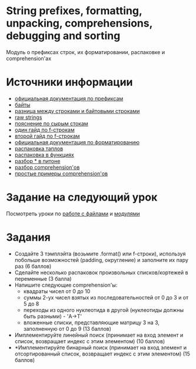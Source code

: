# String prefixes, formatting, unpacking, comprehensions, debugging and sorting
Модуль о префиксах строк, их форматировании, распаковке и comprehension'ах


# Источники информации
* [официальная документация по префиксам](https://docs.python.org/3/reference/lexical_analysis.html#strings)
* [байты](https://docs.python.org/3/library/stdtypes.html#bytes)
* [разница между строками и байтовыми строками](https://stackoverflow.com/questions/6224052/what-is-the-difference-between-a-string-and-a-byte-string/31322359)
* [raw strings](https://www.journaldev.com/23598/python-raw-string)
* [пояснение по сырым стокам](https://stackoverflow.com/questions/2081640/what-exactly-do-u-and-r-string-flags-do-and-what-are-raw-string-literals)
* [один гайд по f-строкам](http://zetcode.com/python/fstring/)
* [второй гайд по f-строкам](https://realpython.com/python-f-strings)
* [официальная документация по форматированию](https://docs.python.org/3/library/string.html#formatspec)
* [распаковка таплов](https://www.geeksforgeeks.org/unpacking-a-tuple-in-python/)
* [распаковка в функциях](https://www.geeksforgeeks.org/packing-and-unpacking-arguments-in-python/)
* [разбор * в питоне](https://medium.com/understand-the-python/understanding-the-asterisk-of-python-8b9daaa4a558)
* [разбор comprehension'ов](https://towardsdatascience.com/python-basics-list-comprehensions-631278f22c40)
* [простые примеры comprehension'ов](https://www.geeksforgeeks.org/comprehensions-in-python/)


# Задание на следующий урок
Посмотреть уроки по [работе с файлами](https://stepik.org/lesson/3363/step/1?unit=1135)
и [модулями](https://stepik.org/lesson/3377/step/1?unit=960)


# Задания
* Создайте 3 тэмплэйта (возьмите .format() или f-строки), используя
побольше возможностей (padding, округление)  и заполните их пару раз
(6 баллов)
* Сделайте несколько распаковок произвольных списков/кортежей в переменные
(3 балла)
* Напишите следующие comprehension'ы:
    * квадраты чисел от 0 до 10
    * суммы 2-ух чисел взятых из последовательностей от 0 до 3 и от 5 до 8
    * переходы из одного нуклеотида в другой (нуклеотиды должны быть разными) - 'A->T'
    * вложенные списки, представляющие матрицу 3 на 3, заполненную от 0 до 9
(13 баллов)
* Имплементируйте линейный поиск (принимает на вход элемент и список,
возвращает индекс с этим элементом)
(10 баллов)
* *Имплементируйте бинарный поиск (принимает на вход элемент и
отсортированный список, возвращает индекс с этим элементом)
(15 баллов)
